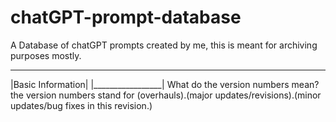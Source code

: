 # chatGPT-prompt-database
A Database of chatGPT prompts created by me, this is meant for archiving purposes mostly.
 _________________
|Basic Information|
|_________________|
What do the version numbers mean?
the version numbers stand for (overhauls).(major updates/revisions).(minor updates/bug fixes in this revision.)
